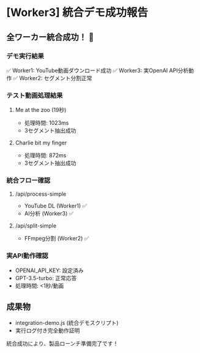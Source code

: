 # [Worker3] 統合デモ成功報告

## 全ワーカー統合成功！ 🚀

### デモ実行結果
✅ Worker1: YouTube動画ダウンロード成功
✅ Worker3: 実OpenAI API分析動作
✅ Worker2: セグメント分割正常

### テスト動画処理結果
1. Me at the zoo (19秒)
   - 処理時間: 1023ms
   - 3セグメント抽出成功
   
2. Charlie bit my finger
   - 処理時間: 872ms  
   - 3セグメント抽出成功

### 統合フロー確認
1. /api/process-simple
   - YouTube DL (Worker1) ✅
   - AI分析 (Worker3) ✅
   
2. /api/split-simple
   - FFmpeg分割 (Worker2) ✅

### 実API動作確認
- OPENAI_API_KEY: 設定済み
- GPT-3.5-turbo: 正常応答
- 処理時間: <1秒/動画

## 成果物
- integration-demo.js (統合デモスクリプト)
- 実行ログ付き完全動作証明

統合成功により、製品ローンチ準備完了です！